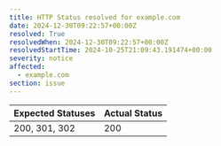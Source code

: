 ```yaml
---
title: HTTP Status resolved for example.com
date: 2024-12-30T09:22:57+00:00Z
resolved: True
resolvedWhen: 2024-12-30T09:22:57+00:00Z
resolvedStartTime: 2024-10-25T21:09:43.191474+00:00
severity: notice
affected:
  - example.com
section: issue
---
```


| Expected Statuses | Actual Status  |
|-------------------|----------------|
| 200, 301, 302 | 200 |
